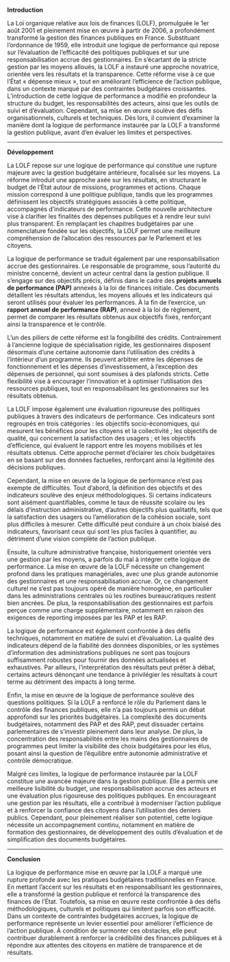 **Introduction**

La Loi organique relative aux lois de finances (LOLF), promulguée le 1er août 2001 et pleinement mise en œuvre à partir de 2006, a profondément transformé la gestion des finances publiques en France. Substituant l’ordonnance de 1959, elle introduit une logique de performance qui repose sur l’évaluation de l’efficacité des politiques publiques et sur une responsabilisation accrue des gestionnaires. En s’écartant de la stricte gestion par les moyens alloués, la LOLF a instauré une approche novatrice, orientée vers les résultats et la transparence. Cette réforme vise à ce que l’État « dépense mieux », tout en améliorant l’efficience de l’action publique, dans un contexte marqué par des contraintes budgétaires croissantes. L’introduction de cette logique de performance a modifié en profondeur la structure du budget, les responsabilités des acteurs, ainsi que les outils de suivi et d’évaluation. Cependant, sa mise en œuvre soulève des défis organisationnels, culturels et techniques. Dès lors, il convient d’examiner la manière dont la logique de performance instaurée par la LOLF a transformé la gestion publique, avant d’en évaluer les limites et perspectives.

---

**Développement**

La LOLF repose sur une logique de performance qui constitue une rupture majeure avec la gestion budgétaire antérieure, focalisée sur les moyens. La réforme introduit une approche axée sur les résultats, en structurant le budget de l’État autour de missions, programmes et actions. Chaque mission correspond à une politique publique, tandis que les programmes définissent les objectifs stratégiques associés à cette politique, accompagnés d’indicateurs de performance. Cette nouvelle architecture vise à clarifier les finalités des dépenses publiques et à rendre leur suivi plus transparent. En remplaçant les chapitres budgétaires par une nomenclature fondée sur les objectifs, la LOLF permet une meilleure compréhension de l’allocation des ressources par le Parlement et les citoyens.

La logique de performance se traduit également par une responsabilisation accrue des gestionnaires. Le responsable de programme, sous l’autorité du ministre concerné, devient un acteur central dans la gestion publique. Il s’engage sur des objectifs précis, définis dans le cadre des **projets annuels de performance (PAP)** annexés à la loi de finances initiale. Ces documents détaillent les résultats attendus, les moyens alloués et les indicateurs qui seront utilisés pour évaluer les performances. À la fin de l’exercice, un **rapport annuel de performance (RAP)**, annexé à la loi de règlement, permet de comparer les résultats obtenus aux objectifs fixés, renforçant ainsi la transparence et le contrôle.

L’un des piliers de cette réforme est la fongibilité des crédits. Contrairement à l’ancienne logique de spécialisation rigide, les gestionnaires disposent désormais d’une certaine autonomie dans l’utilisation des crédits à l’intérieur d’un programme. Ils peuvent arbitrer entre les dépenses de fonctionnement et les dépenses d’investissement, à l’exception des dépenses de personnel, qui sont soumises à des plafonds stricts. Cette flexibilité vise à encourager l’innovation et à optimiser l’utilisation des ressources publiques, tout en responsabilisant les gestionnaires sur les résultats obtenus.

La LOLF impose également une évaluation rigoureuse des politiques publiques à travers des indicateurs de performance. Ces indicateurs sont regroupés en trois catégories : les objectifs socio-économiques, qui mesurent les bénéfices pour les citoyens et la collectivité ; les objectifs de qualité, qui concernent la satisfaction des usagers ; et les objectifs d’efficience, qui évaluent le rapport entre les moyens mobilisés et les résultats obtenus. Cette approche permet d’éclairer les choix budgétaires en se basant sur des données factuelles, renforçant ainsi la légitimité des décisions publiques.

Cependant, la mise en œuvre de la logique de performance n’est pas exempte de difficultés. Tout d’abord, la définition des objectifs et des indicateurs soulève des enjeux méthodologiques. Si certains indicateurs sont aisément quantifiables, comme le taux de réussite scolaire ou les délais d’instruction administrative, d’autres objectifs plus qualitatifs, tels que la satisfaction des usagers ou l’amélioration de la cohésion sociale, sont plus difficiles à mesurer. Cette difficulté peut conduire à un choix biaisé des indicateurs, favorisant ceux qui sont les plus faciles à quantifier, au détriment d’une vision complète de l’action publique.

Ensuite, la culture administrative française, historiquement orientée vers une gestion par les moyens, a parfois du mal à intégrer cette logique de performance. La mise en œuvre de la LOLF nécessite un changement profond dans les pratiques managériales, avec une plus grande autonomie des gestionnaires et une responsabilisation accrue. Or, ce changement culturel ne s’est pas toujours opéré de manière homogène, en particulier dans les administrations centrales où les routines bureaucratiques restent bien ancrées. De plus, la responsabilisation des gestionnaires est parfois perçue comme une charge supplémentaire, notamment en raison des exigences de reporting imposées par les PAP et les RAP.

La logique de performance est également confrontée à des défis techniques, notamment en matière de suivi et d’évaluation. La qualité des indicateurs dépend de la fiabilité des données disponibles, or les systèmes d’information des administrations publiques ne sont pas toujours suffisamment robustes pour fournir des données actualisées et exhaustives. Par ailleurs, l’interprétation des résultats peut prêter à débat, certains acteurs dénonçant une tendance à privilégier les résultats à court terme au détriment des impacts à long terme.

Enfin, la mise en œuvre de la logique de performance soulève des questions politiques. Si la LOLF a renforcé le rôle du Parlement dans le contrôle des finances publiques, elle n’a pas toujours permis un débat approfondi sur les priorités budgétaires. La complexité des documents budgétaires, notamment des PAP et des RAP, peut dissuader certains parlementaires de s’investir pleinement dans leur analyse. De plus, la concentration des responsabilités entre les mains des gestionnaires de programmes peut limiter la visibilité des choix budgétaires pour les élus, posant ainsi la question de l’équilibre entre autonomie administrative et contrôle démocratique.

Malgré ces limites, la logique de performance instaurée par la LOLF constitue une avancée majeure dans la gestion publique. Elle a permis une meilleure lisibilité du budget, une responsabilisation accrue des acteurs et une évaluation plus rigoureuse des politiques publiques. En encourageant une gestion par les résultats, elle a contribué à moderniser l’action publique et à renforcer la confiance des citoyens dans l’utilisation des deniers publics. Cependant, pour pleinement réaliser son potentiel, cette logique nécessite un accompagnement continu, notamment en matière de formation des gestionnaires, de développement des outils d’évaluation et de simplification des documents budgétaires.

---

**Conclusion**

La logique de performance mise en œuvre par la LOLF a marqué une rupture profonde avec les pratiques budgétaires traditionnelles en France. En mettant l’accent sur les résultats et en responsabilisant les gestionnaires, elle a transformé la gestion publique et renforcé la transparence des finances de l’État. Toutefois, sa mise en œuvre reste confrontée à des défis méthodologiques, culturels et politiques qui limitent parfois son efficacité. Dans un contexte de contraintes budgétaires accrues, la logique de performance représente un levier essentiel pour améliorer l’efficience de l’action publique. À condition de surmonter ces obstacles, elle peut contribuer durablement à renforcer la crédibilité des finances publiques et à répondre aux attentes des citoyens en matière de transparence et de résultats.